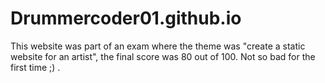 # Drummercoder01.github.io

This website was part of an exam where the theme was "create a static website for an artist", the final score was 80 out of 100. Not so bad for the first time ;) . 
